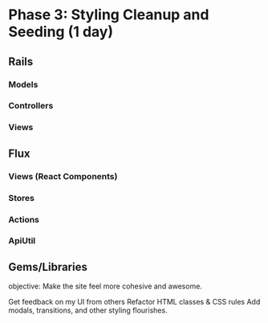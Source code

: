 # Phase 3: Styling Cleanup and Seeding (1 day)

## Rails
### Models

### Controllers

### Views

## Flux
### Views (React Components)

### Stores

### Actions

### ApiUtil

## Gems/Libraries
objective: Make the site feel more cohesive and awesome.

 Get feedback on my UI from others
 Refactor HTML classes & CSS rules
 Add modals, transitions, and other styling flourishes.
